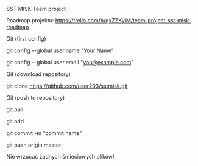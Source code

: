SST MISK Team project

Roadmap projektu:
https://trello.com/b/qxZZKyiM/team-project-sst-misk-roadmap

Git (first config)

git config --global user.name "Your Name"

git config --global user.email "you@example.com"


Git (download repository)

git clone https://github.com/user203/sstmisk.git


Git (push to repository)

git pull

git add .

git commit -m "commit name"

git push origin master

Nie wrzucać żadnych śmieciowych plików!
